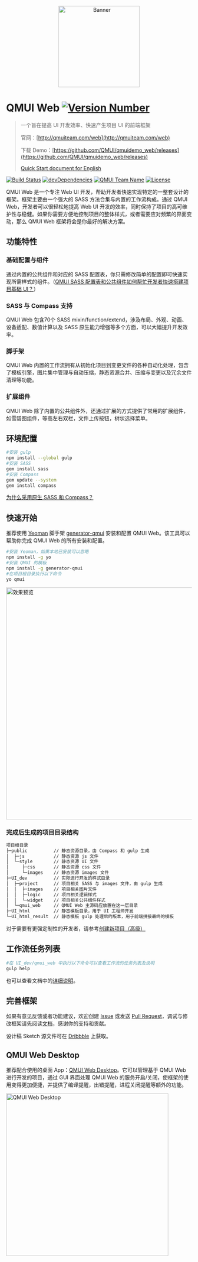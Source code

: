 <p align="center">
  <img src="https://raw.githubusercontent.com/QMUI/qmuidemo_web/master/public/style/images/independent/BannerForGithub_2x.png" width="220" alt="Banner" />
</p>

# QMUI Web [![Version Number](https://img.shields.io/npm/v/generator-qmui.svg?style=flat)](https://github.com/QMUI/qmui_web/ "Version Number")
> 一个旨在提高 UI 开发效率、快速产生项目 UI 的前端框架
>
> 官网：[http://qmuiteam.com/web](http://qmuiteam.com/web)
>
> 下载 Demo：[https://github.com/QMUI/qmuidemo_web/releases](https://github.com/QMUI/qmuidemo_web/releases)
>
> [Quick Start document for English](https://github.com/QMUI/qmui_web/tree/master/docs-translations/en-US)

[![Build Status](https://travis-ci.org/QMUI/QMUI_Web.svg?branch=master)](https://travis-ci.org/QMUI/QMUI_Web "Build Status")
[![devDependencies](https://img.shields.io/david/dev/QMUI/qmui_web.svg?style=flat)](https://ci.appveyor.com/project/QMUI/qmui_web "devDependencies")
[![QMUI Team Name](https://img.shields.io/badge/Team-QMUI-brightgreen.svg?style=flat)](https://github.com/QMUI "QMUI Team")
[![License](https://img.shields.io/badge/license-MIT-blue.svg?style=flat)](http://opensource.org/licenses/MIT "Feel free to contribute.")

QMUI Web 是一个专注 Web UI 开发，帮助开发者快速实现特定的一整套设计的框架。框架主要由一个强大的 SASS 方法合集与内置的工作流构成。通过 QMUI Web，开发者可以很轻松地提高 Web UI 开发的效率，同时保持了项目的高可维护性与稳健。如果你需要方便地控制项目的整体样式，或者需要应对频繁的界面变动，那么 QMUI Web 框架将会是你最好的解决方案。

## 功能特性

### 基础配置与组件
通过内置的公共组件和对应的 SASS 配置表，你只需修改简单的配置即可快速实现所需样式的组件。（[QMUI SASS 配置表和公共组件如何帮忙开发者快速搭建项目基础 UI？](https://github.com/QMUI/qmui_web/wiki/Q&A#qmui-sass-%E9%85%8D%E7%BD%AE%E8%A1%A8%E5%92%8C%E5%85%AC%E5%85%B1%E7%BB%84%E4%BB%B6%E5%A6%82%E4%BD%95%E5%B8%AE%E5%BF%99%E5%BC%80%E5%8F%91%E8%80%85%E5%BF%AB%E9%80%9F%E6%90%AD%E5%BB%BA%E9%A1%B9%E7%9B%AE%E5%9F%BA%E7%A1%80-ui)）

### SASS 与 Compass 支持
QMUI Web 包含70个 SASS mixin/function/extend，涉及布局、外观、动画、设备适配、数值计算以及 SASS 原生能力增强等多个方面，可以大幅提升开发效率。

### 脚手架
QMUI Web 内置的工作流拥有从初始化项目到变更文件的各种自动化处理，包含了模板引擎，图片集中管理与自动压缩，静态资源合并、压缩与变更以及冗余文件清理等功能。

### 扩展组件
QMUI Web 除了内置的公共组件外，还通过扩展的方式提供了常用的扩展组件，如雪碧图组件，等高左右双栏，文件上传按钮，树状选择菜单。

## 环境配置

```bash
#安装 gulp
npm install --global gulp
#安装 SASS
gem install sass
#安装 Compass
gem update --system
gem install compass
```
[为什么采用原生 SASS 和 Compass？](https://github.com/QMUI/qmui_web/wiki/Q&A#%E4%B8%BA%E4%BB%80%E4%B9%88%E9%87%87%E7%94%A8%E5%8E%9F%E7%94%9F-sass-%E5%92%8C-compass)

## 快速开始
推荐使用 [Yeoman](http://yeoman.io/) 脚手架 [generator-qmui](https://github.com/QMUI/generator-qmui) 安装和配置 QMUI Web。该工具可以帮助你完成 QMUI Web 的所有安装和配置。

```bash
#安装 Yeoman，如果本地已安装可以忽略
npm install -g yo
#安装 QMUI 的模板
npm install -g generator-qmui
#在项目根目录执行以下命令
yo qmui
```
<img src="https://raw.githubusercontent.com/QMUI/qmuidemo_web/master/public/style/images/independent/Generator.gif" width="628" alt="效果预览" />

### 完成后生成的项目目录结构
```bash
项目根目录
├─public          // 静态资源目录，由 Compass 和 gulp 生成
│  ├─js           // 静态资源 js 文件
│  └─style        // 静态资源 UI 文件
│     ├─css       // 静态资源 css 文件
│     └─images    // 静态资源 images 文件
├─UI_dev          // 实际进行开发的样式目录
│  ├─project      // 项目相关 SASS 与 images 文件，由 gulp 生成
│  │  ├─images    // 项目相关图片文件
│  │  ├─logic     // 项目相关逻辑样式
│  │  └─widget    // 项目相关公共组件样式
│  └─qmui_web     // QMUI Web 主源码应放置在这一层目录
├─UI_html         // 静态模板目录，用于 UI 工程师开发
└─UI_html_result  // 静态模板 gulp 处理后的版本，用于前端拼接最终的模板
```

对于需要有更强定制性的开发者，请参考[创建新项目（高级）](http://qmuiteam.com/web/start.html#qui_createProject)

## 工作流任务列表

```bash
#在 UI_dev/qmui_web 中执行以下命令可以查看工作流的任务列表及说明
gulp help
```

也可以查看文档中的[详细说明](http://qmuiteam.com/web/scaffold.html)。

## 完善框架
如果有意见反馈或者功能建议，欢迎创建 [Issue](https://github.com/QMUI/qmui_web/issues) 或发送 [Pull Request](https://github.com/QMUI/qmui_web/pulls)，调试与修改框架请先阅读[文档](http://qmuiteam.com/web/start.html#qui_frameworkImprove)，感谢你的支持和贡献。

设计稿 Sketch 源文件可在 [Dribbble](https://dribbble.com/shots/2895907-QMUI-Logo) 上获取。

## QMUI Web Desktop

推荐配合使用的桌面 App：[QMUI Web Desktop](https://github.com/QMUI/qmui_web_desktop)。它可以管理基于 QMUI Web 进行开发的项目，通过 GUI 界面处理 QMUI Web 的服务开启/关闭，使框架的使用变得更加便捷，并提供了编译提醒，出错提醒，进程关闭提醒等额外的功能。

<img src="https://raw.githubusercontent.com/QMUI/qmuidemo_web/master/public/style/images/independent/App_2x.png" width="440" alt="QMUI Web Desktop" />
